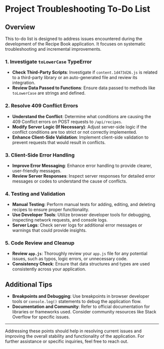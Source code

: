 
# Project Troubleshooting To-Do List

## Overview
This to-do list is designed to address issues encountered during the development of the Recipe Book application. It focuses on systematic troubleshooting and incremental improvements.

### 1. Investigate `toLowerCase` TypeError

- **Check Third-Party Scripts**: Investigate if `content.1d473d26.js` is related to a third-party library or an auto-generated file and review its integration.
- **Review Data Passed to Functions**: Ensure data passed to methods like `toLowerCase` are strings and defined.

### 2. Resolve 409 Conflict Errors

- **Understand the Conflict**: Determine what conditions are causing the 409 Conflict errors on POST requests to `/api/recipes`.
- **Modify Server Logic (If Necessary)**: Adjust server-side logic if the conflict conditions are too strict or not correctly implemented.
- **Enhance Client-Side Validation**: Implement client-side validation to prevent requests that would result in conflicts.

### 3. Client-Side Error Handling

- **Improve Error Messaging**: Enhance error handling to provide clearer, user-friendly messages.
- **Review Server Responses**: Inspect server responses for detailed error messages or codes to understand the cause of conflicts.

### 4. Testing and Validation

- **Manual Testing**: Perform manual tests for adding, editing, and deleting recipes to ensure proper functionality.
- **Use Developer Tools**: Utilize browser developer tools for debugging, inspecting network requests, and console logs.
- **Server Logs**: Check server logs for additional error messages or warnings that could provide insights.

### 5. Code Review and Cleanup

- **Review `app.js`**: Thoroughly review your `app.js` file for any potential issues, such as typos, logic errors, or unnecessary code.
- **Consistency Check**: Ensure that data structures and types are used consistently across your application.

## Additional Tips

- **Breakpoints and Debugging**: Use breakpoints in browser developer tools or `console.log()` statements to debug the application flow.
- **Documentation and Community**: Refer to official documentation for libraries or frameworks used. Consider community resources like Stack Overflow for specific issues.

---

Addressing these points should help in resolving current issues and improving the overall stability and functionality of the application. For further assistance or specific inquiries, feel free to reach out.
